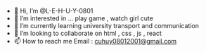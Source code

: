 - 👋 Hi, I’m @L-E-H-U-Y-0801
- 👀 I’m interested in ... play game , watch girl cute
- 🌱 I’m currently learning university transport and communication
- 💞️ I’m looking to collaborate on html , css , js , react
- 📫 How to reach me Email : cuhuy08012001@gmail.com

<!---
L-E-H-U-Y-0801/L-E-H-U-Y-0801 is a ✨ special ✨ repository because its `README.md` (this file) appears on your GitHub profile.
You can click the Preview link to take a look at your changes.
--->
